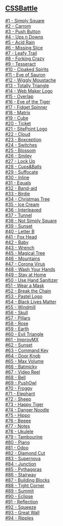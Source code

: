 ## <a href="https://cssbattle.dev/">CSSBattle</a>

<a href="https://github.com/thomas-matuszewski/css_battle/blob/master/%231%20-%20Simply%20Square/index.html">#1 - Simply Square</a><br>
<a href="https://github.com/thomas-matuszewski/css_battle/blob/master/%232%20-%20Carrom/index.html">#2 - Carrom</a><br>
<a href="https://github.com/thomas-matuszewski/css_battle/blob/master/%233%20-%20Push%20Button/index.html">#3 - Push Button</a><br>
<a href="https://github.com/thomas-matuszewski/css_battle/blob/master/%234%20-%20Ups%20n%20Downs/index.html">#4 - Ups n Downs</a><br>
<a href="https://github.com/thomas-matuszewski/css_battle/blob/master/%235%20-%20Acid%20Rain/index.html">#5 - Acid Rain</a><br>
<a href="https://github.com/thomas-matuszewski/css_battle/blob/master/%236%20-%20Missing%20Slice/index.html">#6 - Missing Slice</a><br>
<a href="https://github.com/thomas-matuszewski/css_battle/blob/master/%237%20-%20Leafy%20Trail/index.html">#7 - Leafy Trail</a><br>
<a href="https://github.com/thomas-matuszewski/css_battle/blob/master/%238%20-%20Forking%20Crazy/index.html">#8 - Forking Crazy</a><br>
<a href="https://github.com/thomas-matuszewski/css_battle/blob/master/%239%20-%20Tesseract/index.html">#9 - Tesseract</a><br>
<a href="https://github.com/thomas-matuszewski/css_battle/blob/master/%2310%20-%20Cloaked%20Spirits/index.html">#10 - Cloaked Spirits</a><br>
<a href="https://github.com/thomas-matuszewski/css_battle/blob/master/%2311%20-%20Eye%20of%20Sauron/index.html">#11 - Eye of Sauron</a><br>
<a href="https://github.com/thomas-matuszewski/css_battle/blob/master/%2312%20-%20Wiggly%20Moustache/index.html">#12 - Wiggly Moustache</a><br>
<a href="https://github.com/thomas-matuszewski/css_battle/blob/master/%2313%20-%20Totally%20Triangle/index.html">#13 - Totally Triangle</a><br>
<a href="https://github.com/thomas-matuszewski/css_battle/blob/master/%2314%20-%20Web%20Maker%20Logo/index.html">#14 - Web Maker Logo</a><br>
<a href="https://github.com/thomas-matuszewski/css_battle/blob/master/%2315%20-%20Overlap/index.html">#15 - Overlap</a><br>
<a href="https://github.com/thomas-matuszewski/css_battle/blob/master/%2316%20-%20Eye%20of%20the%20Tiger/index.html">#16 - Eye of the Tiger</a><br>
<a href="https://github.com/thomas-matuszewski/css_battle/blob/master/%2317%20-%20Fidget%20Spinner/index.html">#17 - Fidget Spinner</a><br>
<a href="https://github.com/thomas-matuszewski/css_battle/blob/master/%2318%20-%20Matrix/index.html">#18 - Matrix</a><br>
<a href="https://github.com/thomas-matuszewski/css_battle/blob/master/%2319%20-%20Cube/index.html">#19 - Cube</a><br>
<a href="https://github.com/thomas-matuszewski/css_battle/blob/master/%2320%20-%20Ticket/index.html">#20 - Ticket</a><br>
<a href="https://github.com/thomas-matuszewski/css_battle/blob/master/%2321%20-%20SitePoint%20Logo/index.html">#21 - SitePoint Logo</a><br>
<a href="https://github.com/thomas-matuszewski/css_battle/blob/master/%2322%20-%20Cloud/index.html">#22 - Cloud</a><br>
<a href="https://github.com/thomas-matuszewski/css_battle/blob/master/%2323%20-%20Boxception/index.html">#23 - Boxception</a><br>
<a href="https://github.com/thomas-matuszewski/css_battle/blob/master/%2324%20-%20Switches/index.html">#24 - Switches</a><br>
<a href="https://github.com/thomas-matuszewski/css_battle/blob/master/%2325%20-%20Blossom/index.html">#25 - Blossom</a><br>
<a href="https://github.com/thomas-matuszewski/css_battle/blob/master/%2326%20-%20Smiley/index.html">#26 - Smiley</a><br>
<a href="https://github.com/thomas-matuszewski/css_battle/blob/master/%2327%20-%20Lock%20Up/index.html">#27 - Lock Up</a><br>
<a href="https://github.com/thomas-matuszewski/css_battle/blob/master/%2328%20-%20Cups%26Balls/index.html">#28 - Cups&Balls</a><br>
<a href="https://github.com/thomas-matuszewski/css_battle/blob/master/%2329%20-%20Suffocate/index.html">#29 - Suffocate</a><br>
<a href="https://github.com/thomas-matuszewski/css_battle/blob/master/%2330%20-%20Inline/index.html">#30 - Inline</a><br>
<a href="https://github.com/thomas-matuszewski/css_battle/blob/master/%2331%20-%20Equals/index.html">#31 - Equals</a><br>
<a href="https://github.com/thomas-matuszewski/css_battle/blob/master/%2332%20-%20Band-aid/index.html">#32 - Band-aid</a><br>
<a href="https://github.com/thomas-matuszewski/css_battle/blob/master/%2333%20-%20Birdie/index.html">#33 - Birdie</a><br>
<a href="https://github.com/thomas-matuszewski/css_battle/blob/master/%2334%20-%20Christmas%20Tree/index.html">#34 - Christmas Tree</a><br>
<a href="https://github.com/thomas-matuszewski/css_battle/blob/master/%2335%20-%20Ice%20Cream/index.html">#35 - Ice Cream</a><br>
<a href="https://github.com/thomas-matuszewski/css_battle/blob/master/%2336%20-%20Interleaved/index.html">#36 - Interleaved</a><br>
<a href="https://github.com/thomas-matuszewski/css_battle/blob/master/%2337%20-%20Tunnel/index.html">#37 - Tunnel</a><br>
<a href="https://github.com/thomas-matuszewski/css_battle/blob/master/%2338%20-%20Not%20Simply%20Square/index.html">#38 - Not Simply Square</a><br>
<a href="https://github.com/thomas-matuszewski/css_battle/blob/master/%2339%20-%20Sunset/index.html">#39 - Sunset</a><br>
<a href="https://github.com/thomas-matuszewski/css_battle/blob/master/%2340%20-%20Letter%20B/index.html">#40 - Letter B</a><br>
<a href="https://github.com/thomas-matuszewski/css_battle/blob/master/%2341%20-%20Fox%20Head/index.html">#41 - Fox Head</a><br>
<a href="https://github.com/thomas-matuszewski/css_battle/blob/master/%2342%20-%20Baby/index.html">#42 - Baby</a><br>
<a href="https://github.com/thomas-matuszewski/css_battle/blob/master/%2343%20-%20Wrench/index.html">#43 - Wrench</a><br>
<a href="https://github.com/thomas-matuszewski/css_battle/blob/master/%2345%20-%20Magical%20Tree/index.html">#45 - Magical Tree</a><br>
<a href="https://github.com/thomas-matuszewski/css_battle/blob/master/%2346%20-%20Mountains/index.html">#46 - Mountains</a><br>
<a href="https://github.com/thomas-matuszewski/css_battle/blob/master/%2347%20-%20Corona%20Virus/index.html">#47 - Corona Virus</a><br>
<a href="https://github.com/thomas-matuszewski/css_battle/blob/master/%2348%20-%20Wash%20Your%20Hands/index.html">#48 - Wash Your Hands</a><br>
<a href="https://github.com/thomas-matuszewski/css_battle/blob/master/%2349%20-%20Stay%20at%20Home/index.html">#49 - Stay at Home</a><br>
<a href="https://github.com/thomas-matuszewski/css_battle/blob/master/%2350%20-%20Use%20Hand%20Sanitizer/index.html">#50 - Use Hand Sanitizer</a><br>
<a href="https://github.com/thomas-matuszewski/css_battle/blob/master/%2351%20-%20Wear%20a%20Mask/index.html">#51 - Wear a Mask</a><br>
<a href="https://github.com/thomas-matuszewski/css_battle/blob/master/%2352%20-%20Break%20the%20Chain/index.html">#52 - Break the Chain</a><br>
<a href="https://github.com/thomas-matuszewski/css_battle/blob/master/%2353%20-%20Pastel%20Logo/index.html">#53 - Pastel Logo</a><br>
<a href="https://github.com/thomas-matuszewski/css_battle/blob/master/%2354%20-%20Black%20Lives%20Matter/index.html">#54 - Black Lives Matter</a><br>
<a href="https://github.com/thomas-matuszewski/css_battle/blob/master/%2355%20-%20Windmill/index.html">#55 - Windmill</a><br>
<a href="https://github.com/thomas-matuszewski/css_battle/blob/master/%2356%20-%20Skull/index.html">#56 - Skull</a><br>
<a href="https://github.com/thomas-matuszewski/css_battle/blob/master/%2357%20-%20Pillars/index.html">#57 - Pillars</a><br>
<a href="https://github.com/thomas-matuszewski/css_battle/blob/master/%2358%20-%20Rose/index.html">#58 - Rose</a><br>
<a href="https://github.com/thomas-matuszewski/css_battle/blob/master/%2359%20-%20Earth/index.html">#59 - Earth</a><br>
<a href="https://github.com/thomas-matuszewski/css_battle/blob/master/%2360%20-%20Evil%20Triangle/index.html">#60 - Evil Triangle</a><br>
<a href="https://github.com/thomas-matuszewski/css_battle/blob/master/%2361%20-%20ImprovMX/index.html">#61 - ImprovMX</a><br>
<a href="https://github.com/thomas-matuszewski/css_battle/blob/master/%2362%20-%20Sunset/index.html">#62 - Sunset</a><br>
<a href="https://github.com/thomas-matuszewski/css_battle/blob/master/%2363%20-%20Command%20Key/index.html">#63 - Command Key</a><br>
<a href="https://github.com/thomas-matuszewski/css_battle/blob/master/%2364%20-%20Door%20Knob/index.html">#64 - Door Knob</a><br>
<a href="https://github.com/thomas-matuszewski/css_battle/blob/master/%2365%20-%20Max%20Volume/index.html">#65 - Max Volume</a><br>
<a href="https://github.com/thomas-matuszewski/css_battle/blob/master/%2366%20-%20Batmicky/index.html">#66 - Batmicky</a><br>
<a href="https://github.com/thomas-matuszewski/css_battle/blob/master/%2367%20-%20Video%20Reel/index.html">#67 - Video Reel</a><br>
<a href="https://github.com/thomas-matuszewski/css_battle/blob/master/%2368%20-%20Bell/index.html">#68 - Bell</a><br>
<a href="https://github.com/thomas-matuszewski/css_battle/blob/master/%2369%20-%20PushOwl/index.html">#69 - PushOwl</a><br>
<a href="https://github.com/thomas-matuszewski/css_battle/blob/master/%2370%20-%20Froggy/index.html">#70 - Froggy</a><br>
<a href="https://github.com/thomas-matuszewski/css_battle/blob/master/%2371%20-%20Elephant/index.html">#71 - Elephant</a><br>
<a href="https://github.com/thomas-matuszewski/css_battle/blob/master/%2372%20-%20Sheep/index.html">#72 - Sheep</a><br>
<a href="https://github.com/thomas-matuszewski/css_battle/blob/master/%2373%20-%20Happy%20Tiger/index.html">#73 - Happy Tiger</a><br>
<a href="https://github.com/thomas-matuszewski/css_battle/blob/master/%2374%20-%20Danger%20Noodle/index.html">#74 - Danger Noodle</a><br>
<a href="https://github.com/thomas-matuszewski/css_battle/blob/master/%2375%20-%20Hippo/index.html">#75 - Hippo</a><br>
<a href="https://github.com/thomas-matuszewski/css_battle/blob/master/%2376%20-%20Beeee/index.html">#76 - Beeee</a><br>
<a href="https://github.com/thomas-matuszewski/css_battle/blob/master/%2377%20-%20Notes/index.html">#77 - Notes</a><br>
<a href="https://github.com/thomas-matuszewski/css_battle/blob/master/%2378%20-%20Ukulele/index.html">#78 - Ukulele</a><br>
<a href="https://github.com/thomas-matuszewski/css_battle/blob/master/%2379%20-%20Tambourine/index.html">#79 - Tambourine</a><br>
<a href="https://github.com/thomas-matuszewski/css_battle/blob/master/%2380%20-%20Piano/index.html">#80 - Piano</a><br>
<a href="https://github.com/thomas-matuszewski/css_battle/blob/master/%2381%20-%20Odoo/index.html">#81 - Odoo</a><br>
<a href="https://github.com/thomas-matuszewski/css_battle/blob/master/%2382%20-%20Diamond%20Cut/index.html">#82 - Diamond Cut</a><br>
<a href="https://github.com/thomas-matuszewski/css_battle/blob/master/%2383%20-%20Supernova/index.html">#83 - Supernova</a><br>
<a href="https://github.com/thomas-matuszewski/css_battle/blob/master/%2384%20-%20Junction/index.html">#84 - Junction</a><br>
<a href="https://github.com/thomas-matuszewski/css_battle/blob/master/%2385%20-%20Pythagoras/index.html">#85 - Pythagoras</a><br>
<a href="https://github.com/thomas-matuszewski/css_battle/blob/master/%2386%20-%20Stairway/index.html">#86 - Stairway</a><br>
<a href="https://github.com/thomas-matuszewski/css_battle/blob/master/%2387%20-%20Building%20Blocks/index.html">#87 - Building Blocks</a><br>
<a href="https://github.com/thomas-matuszewski/css_battle/blob/master/%2388%20-%20Tight%20Corner/index.html">#88 - Tight Corner</a><br>
<a href="https://github.com/thomas-matuszewski/css_battle/blob/master/%2389%20-%20Summit/index.html">#89 - Summit</a><br>
<a href="https://github.com/thomas-matuszewski/css_battle/blob/master/%2390%20-%20Eclipse/index.html">#90 - Eclipse</a><br>
<a href="https://github.com/thomas-matuszewski/css_battle/blob/master/%2391%20-%20Reflection/index.html">#91 - Reflection</a><br>
<a href="https://github.com/thomas-matuszewski/css_battle/blob/master/%2391%20-%20Reflection/index.html">#92 - Squeeze</a><br>
<a href="https://github.com/thomas-matuszewski/css_battle/blob/master/%2391%20-%20Reflection/index.html">#93 - Great Wall</a><br>
<a href="https://github.com/thomas-matuszewski/css_battle/blob/master/%2391%20-%20Reflection/index.html">#94 - Ripples</a><br>
